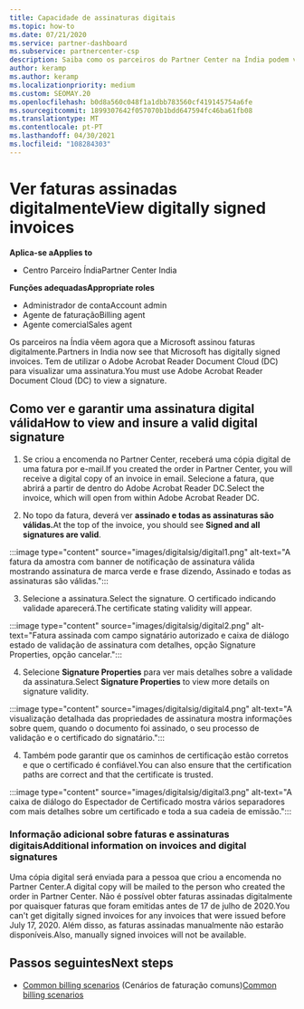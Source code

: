 ```yaml
---
title: Capacidade de assinaturas digitais
ms.topic: how-to
ms.date: 07/21/2020
ms.service: partner-dashboard
ms.subservice: partnercenter-csp
description: Saiba como os parceiros do Partner Center na Índia podem ver faturas assinadas digitalmente e receber cópias digitais de faturas para encomendas criadas no Partner Center.
author: keramp
ms.author: keramp
ms.localizationpriority: medium
ms.custom: SEOMAY.20
ms.openlocfilehash: b0d8a560c048f1a1dbb783560cf419145754a6fe
ms.sourcegitcommit: 1899307642f057070b1bdd647594fc46ba61fb08
ms.translationtype: MT
ms.contentlocale: pt-PT
ms.lasthandoff: 04/30/2021
ms.locfileid: "108284303"
---
```

# <a name="view-digitally-signed-invoices"></a><span data-ttu-id="b6548-103">Ver faturas assinadas digitalmente</span><span class="sxs-lookup"><span data-stu-id="b6548-103">View digitally signed invoices</span></span>

<span data-ttu-id="b6548-104">**Aplica-se a**</span><span class="sxs-lookup"><span data-stu-id="b6548-104">**Applies to**</span></span>

- <span data-ttu-id="b6548-105">Centro Parceiro Índia</span><span class="sxs-lookup"><span data-stu-id="b6548-105">Partner Center India</span></span>

<span data-ttu-id="b6548-106">**Funções adequadas**</span><span class="sxs-lookup"><span data-stu-id="b6548-106">**Appropriate roles**</span></span>

- <span data-ttu-id="b6548-107">Administrador de conta</span><span class="sxs-lookup"><span data-stu-id="b6548-107">Account admin</span></span>
- <span data-ttu-id="b6548-108">Agente de faturação</span><span class="sxs-lookup"><span data-stu-id="b6548-108">Billing agent</span></span>
- <span data-ttu-id="b6548-109">Agente comercial</span><span class="sxs-lookup"><span data-stu-id="b6548-109">Sales agent</span></span>

<span data-ttu-id="b6548-110">Os parceiros na Índia vêem agora que a Microsoft assinou faturas digitalmente.</span><span class="sxs-lookup"><span data-stu-id="b6548-110">Partners in India now see that Microsoft has digitally signed invoices.</span></span> <span data-ttu-id="b6548-111">Tem de utilizar o Adobe Acrobat Reader Document Cloud (DC) para visualizar uma assinatura.</span><span class="sxs-lookup"><span data-stu-id="b6548-111">You must use Adobe Acrobat Reader Document Cloud (DC) to view a signature.</span></span>

## <a name="how-to-view-and-insure-a-valid-digital-signature"></a><span data-ttu-id="b6548-112">Como ver e garantir uma assinatura digital válida</span><span class="sxs-lookup"><span data-stu-id="b6548-112">How to view and insure a valid digital signature</span></span>


1. <span data-ttu-id="b6548-113">Se criou a encomenda no Partner Center, receberá uma cópia digital de uma fatura por e-mail.</span><span class="sxs-lookup"><span data-stu-id="b6548-113">If you created the order in Partner Center, you will receive a digital copy of an invoice in email.</span></span> <span data-ttu-id="b6548-114">Selecione a fatura, que abrirá a partir de dentro do Adobe Acrobat Reader DC.</span><span class="sxs-lookup"><span data-stu-id="b6548-114">Select the invoice, which will open from within Adobe Acrobat Reader DC.</span></span>


2. <span data-ttu-id="b6548-115">No topo da fatura, deverá ver **assinado e todas as assinaturas são válidas.**</span><span class="sxs-lookup"><span data-stu-id="b6548-115">At the top of the invoice, you should see **Signed and all signatures are valid**.</span></span>
 
 :::image type="content" source="images/digitalsig/digital1.png" alt-text="A fatura da amostra com banner de notificação de assinatura válida mostrando assinatura de marca verde e frase dizendo, Assinado e todas as assinaturas são válidas.":::

3. <span data-ttu-id="b6548-117">Selecione a assinatura.</span><span class="sxs-lookup"><span data-stu-id="b6548-117">Select the signature.</span></span> <span data-ttu-id="b6548-118">O certificado indicando validade aparecerá.</span><span class="sxs-lookup"><span data-stu-id="b6548-118">The certificate stating validity will appear.</span></span>

:::image type="content" source="images/digitalsig/digital2.png" alt-text="Fatura assinada com campo signatário autorizado e caixa de diálogo estado de validação de assinatura com detalhes, opção Signature Properties, opção cancelar."::: 

4. <span data-ttu-id="b6548-120">Selecione **Signature Properties** para ver mais detalhes sobre a validade da assinatura.</span><span class="sxs-lookup"><span data-stu-id="b6548-120">Select **Signature Properties** to view more details on signature validity.</span></span>

:::image type="content" source="images/digitalsig/digital4.png" alt-text="A visualização detalhada das propriedades de assinatura mostra informações sobre quem, quando o documento foi assinado, o seu processo de validação e o certificado do signatário."::: 

4. <span data-ttu-id="b6548-122">Também pode garantir que os caminhos de certificação estão corretos e que o certificado é confiável.</span><span class="sxs-lookup"><span data-stu-id="b6548-122">You can also ensure that the certification paths are correct and that the certificate is trusted.</span></span>

 :::image type="content" source="images/digitalsig/digital3.png" alt-text="A caixa de diálogo do Espectador de Certificado mostra vários separadores com mais detalhes sobre um certificado e toda a sua cadeia de emissão.":::

### <a name="additional-information-on-invoices-and-digital-signatures"></a><span data-ttu-id="b6548-124">Informação adicional sobre faturas e assinaturas digitais</span><span class="sxs-lookup"><span data-stu-id="b6548-124">Additional information on invoices and digital signatures</span></span>

<span data-ttu-id="b6548-125">Uma cópia digital será enviada para a pessoa que criou a encomenda no Partner Center.</span><span class="sxs-lookup"><span data-stu-id="b6548-125">A digital copy will be mailed to the person who created the order in Partner Center.</span></span> <span data-ttu-id="b6548-126">Não é possível obter faturas assinadas digitalmente por quaisquer faturas que foram emitidas antes de 17 de julho de 2020.</span><span class="sxs-lookup"><span data-stu-id="b6548-126">You can't get digitally signed invoices for any invoices that were issued before July 17, 2020.</span></span> <span data-ttu-id="b6548-127">Além disso, as faturas assinadas manualmente não estarão disponíveis.</span><span class="sxs-lookup"><span data-stu-id="b6548-127">Also, manually signed invoices will not be available.</span></span>

## <a name="next-steps"></a><span data-ttu-id="b6548-128">Passos seguintes</span><span class="sxs-lookup"><span data-stu-id="b6548-128">Next steps</span></span>

- <span data-ttu-id="b6548-129">[Common billing scenarios](common-billing-scenarios.md) (Cenários de faturação comuns)</span><span class="sxs-lookup"><span data-stu-id="b6548-129">[Common billing scenarios](common-billing-scenarios.md)</span></span>